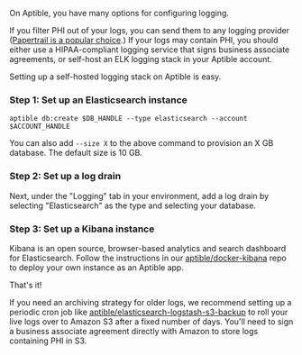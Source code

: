 On Aptible, you have many options for configuring logging.

If you filter PHI out of your logs, you can send them to any logging provider ([Papertrail is a popular choice](/topics/paas/how-to-set-up-papertrail).) If your logs may contain PHI, you should either use a HIPAA-compliant logging service that signs business associate agreements, or self-host an ELK logging stack in your Aptible account.

Setting up a self-hosted logging stack on Aptible is easy.

### Step 1: Set up an Elasticsearch instance

    aptible db:create $DB_HANDLE --type elasticsearch --account $ACCOUNT_HANDLE

You can also add `--size X` to the above command to provision an X GB database. The default size is 10 GB.

### Step 2: Set up a log drain

Next, under the "Logging" tab in your environment, add a log drain by selecting "Elasticsearch" as the type and selecting your database.

### Step 3: Set up a Kibana instance

Kibana is an open source, browser-based analytics and search dashboard for Elasticsearch. Follow the instructions in our [aptible/docker-kibana](https://github.com/aptible/docker-kibana) repo to deploy your own instance as an Aptible app.

That's it!

If you need an archiving strategy for older logs, we recommend setting up a periodic cron job like [aptible/elasticsearch-logstash-s3-backup](https://github.com/aptible/elasticsearch-logstash-s3-backup) to roll your live logs over to Amazon S3 after a fixed number of days. You'll need to sign a business associate agreement directly with Amazon to store logs containing PHI in S3.
